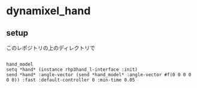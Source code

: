 # dynamixel_hand
## setup
このレポジトリの上のディレクトリで
```git clone https://github.com/ROBOTIS-GIT/dynamixel-workbench.git
```

```rlwrap roseus euslisp/dxl-hand-interface.l
hand_model
setq *hand* (instance rhp3hand_l-interface :init)
send *hand* :angle-vector (send *hand_model* :angle-vector #f(0 0 0 0 0 0)) :fast :default-controller 0 :min-time 0.05
```
